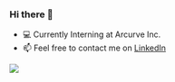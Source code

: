 ### Hi there 👋

- 💻 Currently Interning at Arcurve Inc.
- 📫 Feel free to contact me on [LinkedIn](https://www.linkedin.com/in/nick-lee-a75980139/)


![](https://komarev.com/ghpvc/?username=nick9lee&color=CCD1E4)

<!--
**nick9lee/nick9lee** is a ✨ _special_ ✨ repository because its `README.md` (this file) appears on your GitHub profile.

Here are some ideas to get you started:

- 🔭 I’m currently working on ...
- 🌱 I’m currently learning ...
- 👯 I’m looking to collaborate on ...
- 🤔 I’m looking for help with ...
- 💬 Ask me about ...
- 📫 How to reach me: ...
- 😄 Pronouns: ...
- ⚡ Fun fact: ...
-->

